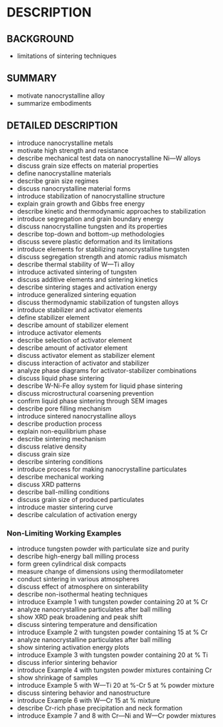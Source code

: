 # DESCRIPTION

## BACKGROUND

- limitations of sintering techniques

## SUMMARY

- motivate nanocrystalline alloy
- summarize embodiments

## DETAILED DESCRIPTION

- introduce nanocrystalline metals
- motivate high strength and resistance
- describe mechanical test data on nanocrystalline Ni—W alloys
- discuss grain size effects on material properties
- define nanocrystalline materials
- describe grain size regimes
- discuss nanocrystalline material forms
- introduce stabilization of nanocrystalline structure
- explain grain growth and Gibbs free energy
- describe kinetic and thermodynamic approaches to stabilization
- introduce segregation and grain boundary energy
- discuss nanocrystalline tungsten and its properties
- describe top-down and bottom-up methodologies
- discuss severe plastic deformation and its limitations
- introduce elements for stabilizing nanocrystalline tungsten
- discuss segregation strength and atomic radius mismatch
- describe thermal stability of W—Ti alloy
- introduce activated sintering of tungsten
- discuss additive elements and sintering kinetics
- describe sintering stages and activation energy
- introduce generalized sintering equation
- discuss thermodynamic stabilization of tungsten alloys
- introduce stabilizer and activator elements
- define stabilizer element
- describe amount of stabilizer element
- introduce activator elements
- describe selection of activator element
- describe amount of activator element
- discuss activator element as stabilizer element
- discuss interaction of activator and stabilizer
- analyze phase diagrams for activator-stabilizer combinations
- discuss liquid phase sintering
- describe W-Ni-Fe alloy system for liquid phase sintering
- discuss microstructural coarsening prevention
- confirm liquid phase sintering through SEM images
- describe pore filling mechanism
- introduce sintered nanocrystalline alloys
- describe production process
- explain non-equilibrium phase
- describe sintering mechanism
- discuss relative density
- discuss grain size
- describe sintering conditions
- introduce process for making nanocrystalline particulates
- describe mechanical working
- discuss XRD patterns
- describe ball-milling conditions
- discuss grain size of produced particulates
- introduce master sintering curve
- describe calculation of activation energy

### Non-Limiting Working Examples

- introduce tungsten powder with particulate size and purity
- describe high-energy ball milling process
- form green cylindrical disk compacts
- measure change of dimensions using thermodilatometer
- conduct sintering in various atmospheres
- discuss effect of atmosphere on sinterability
- describe non-isothermal heating techniques
- introduce Example 1 with tungsten powder containing 20 at % Cr
- analyze nanocrystalline particulates after ball milling
- show XRD peak broadening and peak shift
- discuss sintering temperature and densification
- introduce Example 2 with tungsten powder containing 15 at % Cr
- analyze nanocrystalline particulates after ball milling
- show sintering activation energy plots
- introduce Example 3 with tungsten powder containing 20 at % Ti
- discuss inferior sintering behavior
- introduce Example 4 with tungsten powder mixtures containing Cr
- show shrinkage of samples
- introduce Example 5 with W—Ti 20 at %-Cr 5 at % powder mixture
- discuss sintering behavior and nanostructure
- introduce Example 6 with W—Cr 15 at % mixture
- describe Cr-rich phase precipitation and neck formation
- introduce Example 7 and 8 with Cr—Ni and W—Cr powder mixtures

